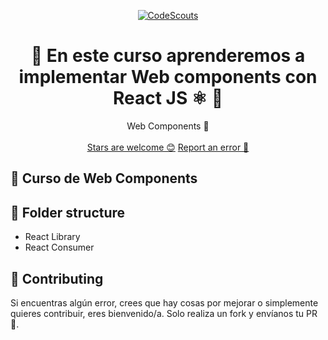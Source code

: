 <p align="center">
  <a href="https://www.codescouts.academy/" target="_blank">
    <img alt="CodeScouts" src="https://www.codescouts.academy/images/logo-all-yellow.png" />
  </a>
</p>

<h1 align="center">
 📄 En este curso aprenderemos a implementar Web components con React JS ⚛️ 🚀
</h1>

<p align="center">
  Web Components 🎳
  <br />
  <br />
  <a href="https://github.com/codescouts-academy/curso-web-components/stargazers">Stars are welcome 😊</a>
  <a href="https://github.com/codescouts-academy/curso-web-components/issues">Report an error 🐛</a>
</p>

## 🚀 Curso de Web Components

## 📁 Folder structure

-   React Library
-   React Consumer

## 🤔 Contributing

Si encuentras algún error, crees que hay cosas por mejorar o simplemente quieres contribuir, eres bienvenido/a.
Solo realiza un fork y envíanos tu PR 🙏.
